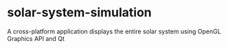 # solar-system-simulation
A cross-platform application displays the entire solar system using OpenGL Graphics API and Qt
